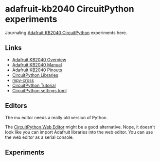 # adafruit-kb2040 CircuitPython experiments

Journaling [Adafruit KB2040 CircuitPython](https://learn.adafruit.com/adafruit-kb2040/circuitpython) experiments here.

## Links

- [Adafruit KB2040 Overview](https://learn.adafruit.com/adafruit-kb2040)
- [Adafruit KB2040 Manual](https://cdn-learn.adafruit.com/downloads/pdf/adafruit-kb2040.pdf)
- [Adafruit KB2040 Pinouts](https://learn.adafruit.com/adafruit-kb2040/pinouts)
- [CircuitPython Libraries](https://circuitpython.org/libraries)
- [mpy-cross](https://adafruit-circuit-python.s3.amazonaws.com/index.html?prefix=bin/mpy-cross/)
- [CircuitPython Tutorial](https://learn.adafruit.com/welcome-to-circuitpython)
- [CircuitPython settings.toml](https://learn.adafruit.com/scrolling-countdown-timer/create-your-settings-toml-file)

## Editors

The mu editor needs a really old version of Python.

The [CircuitPython Web Editor](https://code.circuitpython.org/) might be a good alternative.
Nope, it doesn't look like you can import Adafruit libraries into the web editor.
You can use the web editor as a serial console.

## Experiments
